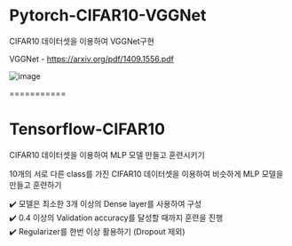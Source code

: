 # Pytorch-CIFAR10-VGGNet

CIFAR10 데이터셋을 이용하여 VGGNet구현

VGGNet - https://arxiv.org/pdf/1409.1556.pdf

![image](https://github.com/alpapago/Pytorch-CIFAR10-VGGNet/assets/117890994/9c2fe2de-7015-4d5a-a61e-1f7470f0126e)

===========
# Tensorflow-CIFAR10

CIFAR10 데이터셋을 이용하여 MLP 모델 만들고 훈련시키기<br>

10개의 서로 다른 class를 가진 CIFAR10 데이터셋을 이용하여 비슷하게 MLP 모델을 만들고 훈련하기 <br>

✔️ 모델은 최소한 3개 이상의 Dense layer를 사용하여 구성<br>
✔️ 0.4 이상의 Validation accuracy를 달성할 때까지 훈련을 진행<br>
✔️ Regularizer를 한번 이상 활용하기 (Dropout 제외)

